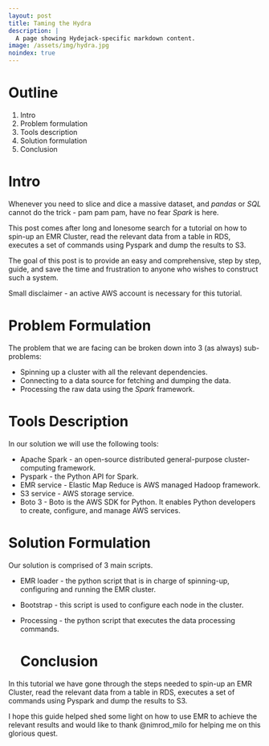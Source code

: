 ```yaml
---
layout: post
title: Taming the Hydra
description: |
  A page showing Hydejack-specific markdown content.
image: /assets/img/hydra.jpg
noindex: true
---
```


# Outline

1. Intro
2. Problem formulation
3. Tools description
4. Solution formulation
5. Conclusion

# Intro

Whenever you need to slice and dice a massive dataset, and _pandas_ or _SQL_ cannot do the trick - pam pam pam, have no fear _Spark_ is here.

This post comes after long and lonesome search for a tutorial on how to spin-up an EMR Cluster, read the relevant data from a table in RDS, executes a set of commands using Pyspark and dump the results to S3.

The goal of this post is to provide an easy and comprehensive, step by step, guide, and save the time and frustration to anyone who wishes to construct such a system.

Small disclaimer - an active AWS account is necessary for this tutorial.

# Problem Formulation

The problem that we are facing can be broken down into 3 (as always) sub-problems:

- Spinning up a cluster with all the relevant dependencies.
- Connecting to a data source for fetching and dumping the data.
- Processing the raw data using the _Spark_ framework.

# Tools Description

In our solution we will use the following tools:

- Apache Spark - an open-source distributed general-purpose cluster-computing framework.
- Pyspark - the Python API for Spark.
- EMR service - Elastic Map Reduce is AWS managed Hadoop framework.
- S3 service - AWS storage service.
- Boto 3 - Boto is the AWS SDK for Python. It enables Python developers to create, configure, and manage AWS services.

# Solution Formulation

Our solution is comprised of 3 main scripts.

- EMR loader - the python script that is in charge of spinning-up, configuring and running the EMR cluster.
- Bootstrap - this script is used to configure each node in the cluster.
- Processing - the python script that executes the data processing commands.

  <script src="https://gist.github.com/wolfenfeld/a9459158a98f191c338e7aaa17c4e26e.js">
  </script>

  # Conclusion

In this tutorial we have gone through the steps needed to spin-up an EMR Cluster, read the relevant data from a table in RDS, executes a set of commands using Pyspark and dump the results to S3.

I hope this guide helped shed some light on how to use EMR to achieve the relevant results and would like to thank @nimrod_milo for helping me on this glorious quest.
